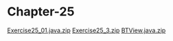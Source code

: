 # Chapter-25
[Exercise25_01.java.zip](https://github.com/Dyl-bit/Chapter-25/files/13122935/Exercise25_01.java.zip)
[Exercise25_3.zip](https://github.com/Dyl-bit/Chapter-25/files/13122965/Exercise25_3.zip)
[BTView.java.zip](https://github.com/Dyl-bit/Chapter-25/files/13122994/BTView.java.zip)
